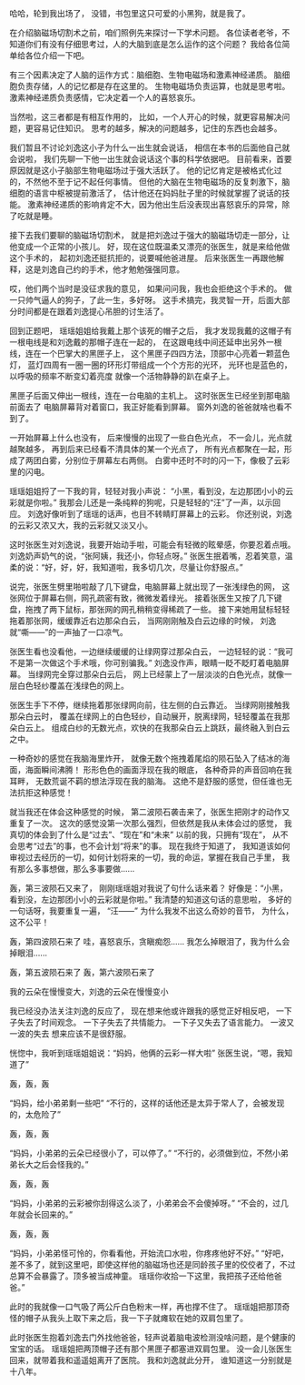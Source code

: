 哈哈，轮到我出场了，
没错，书包里这只可爱的小黑狗，就是我了。

在介绍脑磁场切割术之前，咱们照例先来探讨一下学术问题。
各位读者老爷，不知道你们有没有仔细思考过，人的大脑到底是怎么运作的这个问题？
我给各位简单给各位介绍一下吧。

有三个因素决定了人脑的运作方式：脑细胞、生物电磁场和激素神经递质。
脑细胞负责存储，人的记忆都是存在这里的。
生物电磁场负责运算，也就是思考啦。
激素神经递质负责感情，它决定着一个人的喜怒哀乐。

当然啦，这三者都是有相互作用的，
比如，一个人开心的时候，就更容易解决问题，更容易记住知识。
思考的越多，解决的问题越多，记住的东西也会越多。

我们暂且不讨论刘逸这小子为什么一出生就会说话，
相信在本书的后面他自己就会说啦，
我们先聊一下他一出生就会说话这个事的科学依据吧。
目前看来，首要原因就是这小子脑部生物电磁场过于强大活跃了。
他的记忆肯定是被格式化过的，不然他不至于记不起任何事情。
但他的大脑在生物电磁场的反复刺激下，脑细胞的语言中枢被提前激活了，
估计他还在妈妈肚子里的时候就掌握了说话的技能。
激素神经递质的影响肯定不大，因为他出生后没表现出喜怒哀乐的异常，除了吃就是睡。

接下去我们要聊的脑磁场切割术，
就是把刘逸过于强大的脑磁场切走一部分，让他变成一个正常的小孩儿。
好，现在这位既温柔又漂亮的张医生，就是来给他做这个手术的，
起初刘逸还挺抗拒的，说要喊他爸进屋。
后来张医生一再跟他解释，这是刘逸自己约的手术，他才勉勉强强同意。

哎，他们两个当时是没征求我的意见，
如果问问我，我也会拒绝这个手术的。
做一只帅气逼人的狗子，了此一生，多好呀。
这手术搞完，我灵智一开，后面大部分时间都是在跟着刘逸提心吊胆的讨生活了。

回到正题吧，
瑶瑶姐姐给我戴上那个该死的帽子之后，
我才发现我戴的这帽子有一根电线是和刘逸戴的那帽子连在一起的，
在这跟电线中间还延申出另外一根线，连在一个巴掌大的黑匣子上，
这个黑匣子四四方法，顶部中心亮着一颗蓝色灯，
蓝灯四周有一圈一圈的环形灯带组成一个个方形的光环，
光环也是蓝色的，以呼吸的频率不断变幻着亮度
就像一个活物静静的趴在桌子上。

黑匣子后面又伸出一根线，连在一台电脑的主机上。
这时张医生已经坐到那电脑前面去了
电脑屏幕背对着窗口，我正好能看到屏幕。
窗外刘逸的爸爸就啥也看不到了。

一开始屏幕上什么也没有，
后来慢慢的出现了一些白色光点，
不一会儿，光点就越聚越多，
再到后来已经看不清具体的某一个光点了，
所有光点都聚在一起，形成了两团白雾，分别位于屏幕左右两侧。
白雾中还时不时的闪一下，像极了云彩里的闪电。

瑶瑶姐姐捋了一下我的背，轻轻对我小声说：
“小黑，看到没，左边那团小小的云彩就是你啦。”
我那会儿还是一条纯粹的狗呢，只是轻轻的“汪”了一声，以示回应。
刘逸好像听到了瑶瑶的话声，也目不转睛盯屏幕上的云彩。
你还别说，刘逸的云彩又浓又大，我的云彩就又淡又小。

这时张医生对刘逸说，我要开始动手啦，可能会有轻微的眩晕感，你要忍着点哦。
刘逸奶声奶气的说，“张阿姨，我还小，你轻点呀。”
张医生抿着嘴，忍着笑意，温柔的说：“好，好，好，我知道啦，我多切几次，尽量让你舒服点。”

说完，张医生劈里啪啦敲了几下键盘，电脑屏幕上就出现了一张浅绿色的网，
这张网位于屏幕右侧，网孔疏密有致，微微发着绿光。
接着张医生又按了几下键盘，拖拽了两下鼠标，那张网的网孔稍稍变得稀疏了一些。
接下来她用鼠标轻轻拖着那张网，缓缓靠近右边那朵白云，
当网刚刚触及白云边缘的时候，
刘逸就“嘶——”的一声抽了一口凉气。

张医生看也没看他，一边继续缓缓的让绿网穿过那朵白云，
一边轻轻的说：“我可不是第一次做这个手术哦，你可别骗我。”
刘逸没作声，眼睛一眨不眨盯着电脑屏幕。
当绿网完全穿过那朵白云后，
网上已经蒙上了一层淡淡的白色光点，就像一层白色轻纱覆盖在浅绿色的网上。

张医生手下不停，继续拖着那张绿网向前，往左侧的白云靠近。
当绿网刚接触我那朵白云时，
覆盖在绿网上的白色轻纱，自动展开，脱离绿网，轻轻覆盖在我那朵白云上。
组成白纱的无数光点，欢快的在我那朵白云上跳跃，最终融入到白云之中。

一种奇妙的感觉在我脑海里炸开，
就像无数个拖拽着尾焰的陨石坠入了结冰的海面，海面瞬间沸腾！
形形色色的画面浮现在我的眼底，
各种奇异的声音回响在我耳畔，
无数荒诞不羁的想法浮现在我的脑海。
这绝不是舒服的感觉，但任谁也无法抗拒这种感觉！

就当我还在体会这种感觉的时候，
第二波陨石袭击来了，张医生把刚才的动作又重复了一次。
这次的感觉没第一次那么强烈，但依然是我从未体会过的感觉，
我真切的体会到了什么是“过去”、“现在”和“未来”
以前的我，只拥有“现在”，
从不会思考“过去”的事，也不会计划“将来”的事。
现在我终于知道了，
我知道该如何审视过去经历的一切，如何计划将来的一切，我的命运，掌握在我自己手里，
我有那么多事想做，那么多事要做......

轰，第三波陨石又来了，
刚刚瑶瑶姐对我说了句什么话来着？
好像是：“小黑，看到没，左边那团小小的云彩就是你啦。”
我清楚的知道这句话的意思啦，
多好的一句话呀，我要重复一遍，
“汪——”
为什么我发不出这么奇妙的音节，
为什么，这不公平！

轰，第四波陨石来了
哇，喜怒哀乐，贪瞋痴怨......
我怎么掉眼泪了，我为什么会掉眼泪......

轰，第五波陨石来了
轰，第六波陨石来了

我的云朵在慢慢变大，刘逸的云朵在慢慢变小

我已经没办法关注刘逸的反应了，
现在想来他或许跟我的感觉正好相反吧，
一下子失去了时间观念。
一下子失去了共情能力。
一下子又失去了语言能力。
一波又一波的失去
想来应该不是很舒服。

恍惚中，我听到瑶瑶姐姐说：“妈妈，他俩的云彩一样大啦”
张医生说，“嗯，我知道了”

轰，轰，轰

“妈妈，给小弟弟剩一些吧”
“不行的，这样的话他还是太异于常人了，会被发现的，太危险了”

轰，轰，轰

“妈妈，小弟弟的云朵已经很小了，可以停了。”
“不行的，必须做到位，不然小弟弟长大之后会怪我的。”

轰，轰，轰

“妈妈，小弟弟的云彩被你刮得这么淡了，小弟弟会不会傻掉呀。”
“不会的，过几年就会长回来的。”

轰，轰，轰

“妈妈，小弟弟怪可怜的，你看看他，开始流口水啦，你疼疼他好不好。”
“好吧，差不多了，就到这里吧，即使这样他的脑磁场也还是同龄孩子里的佼佼者了，不过总算不会暴露了。顶多被当成神童。
瑶瑶你收拾一下这里，我把孩子还给他爸爸。”

此时的我就像一口气吸了两公斤白色粉末一样，再也撑不住了。
瑶瑶姐把那顶奇怪的帽子从我头上取下来之后，我一下子就瘫软在她的双肩包里了。

此时张医生抱着刘逸去门外找他爸爸，轻声说着脑电波检测没啥问题，是个健康的宝宝的话。
瑶瑶姐把两顶帽子还有那个黑匣子都塞进双肩包里。
没一会儿张医生回来，就带着我和遥遥姐离开了医院。
我和刘逸就此分开，
谁知道这一分别就是十八年。























